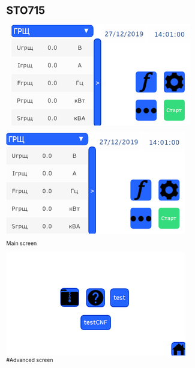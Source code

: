 # STO715
 
<p align="center">
 
<img src="https://github.com/AlekssGit/STO715/blob/master/Screens/Main.png">

![alt text](https://github.com/AlekssGit/STO715/blob/master/Screens/Main.png "Main screen")

Main screen

</p>

![alt text](https://github.com/AlekssGit/STO715/blob/master/Screens/Advanced.png)
#Advanced screen
